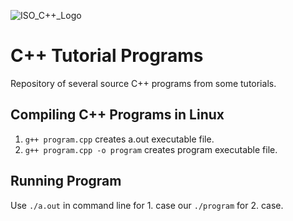 ![ISO_C++_Logo](https://github.com/ElmarUhl/C_plus_plus/assets/157088447/be86666a-bf9c-40e0-bdd8-1cc977977a6e)

# C++ Tutorial Programs

Repository of several source C++ programs from some tutorials.

## Compiling C++ Programs in Linux

1. ```g++ program.cpp``` creates a.out executable file.
2. ```g++ program.cpp -o program``` creates program executable file.

## Running Program

Use ```./a.out``` in command line for 1. case our ```./program``` for 2. case.
